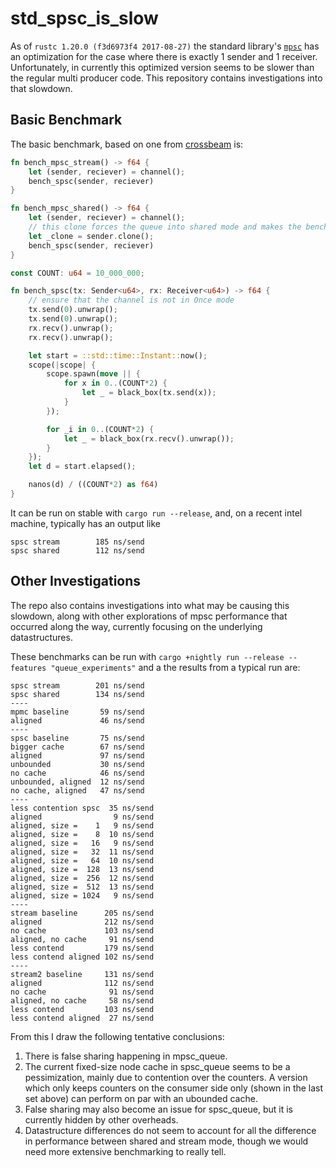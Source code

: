 # std_spsc_is_slow

As of `rustc 1.20.0 (f3d6973f4 2017-08-27)` the standard library's
[`mpsc`](https://doc.rust-lang.org/1.20.0/std/sync/mpsc/index.html)
has an optimization for the case where there is exactly 1 sender and 1
receiver. Unfortunately, in currently this optimized version seems to
be slower than the regular multi producer code. This repository contains
investigations into that slowdown.

## Basic Benchmark

The basic benchmark, based on one from
[crossbeam](https://github.com/crossbeam-rs/crossbeam/blob/2b03f1fd8c6dd5a045f3b77a0d2bbebff4776ade/src/bin/bench.rs)
is:

```rust
fn bench_mpsc_stream() -> f64 {
    let (sender, reciever) = channel();
    bench_spsc(sender, reciever)
}

fn bench_mpsc_shared() -> f64 {
    let (sender, reciever) = channel();
    // this clone forces the queue into shared mode and makes the benchmark faster
    let _clone = sender.clone();
    bench_spsc(sender, reciever)
}

const COUNT: u64 = 10_000_000;

fn bench_spsc(tx: Sender<u64>, rx: Receiver<u64>) -> f64 {
    // ensure that the channel is not in Once mode
    tx.send(0).unwrap();
    tx.send(0).unwrap();
    rx.recv().unwrap();
    rx.recv().unwrap();

    let start = ::std::time::Instant::now();
    scope(|scope| {
        scope.spawn(move || {
            for x in 0..(COUNT*2) {
                let _ = black_box(tx.send(x));
            }
        });

        for _i in 0..(COUNT*2) {
            let _ = black_box(rx.recv().unwrap());
        }
    });
    let d = start.elapsed();

    nanos(d) / ((COUNT*2) as f64)
}
```

It can be run on stable with `cargo run --release`, and, on a recent intel machine,
typically has an output like
```
spsc stream        185 ns/send
spsc shared        112 ns/send
```

## Other Investigations

The repo also contains investigations into what may be causing this slowdown,
along with other explorations of mpsc performance that occurred along the way,
currently focusing on the underlying datastructures.

These benchmarks can be run with `cargo +nightly run --release --features "queue_experiments"` and a the results from a typical run are:
```
spsc stream        201 ns/send
spsc shared        134 ns/send
----
mpmc baseline       59 ns/send
aligned             46 ns/send
----
spsc baseline       75 ns/send
bigger cache        67 ns/send
aligned             97 ns/send
unbounded           30 ns/send
no cache            46 ns/send
unbounded, aligned  12 ns/send
no cache, aligned   47 ns/send
----
less contention spsc  35 ns/send
aligned                9 ns/send
aligned, size =    1   9 ns/send
aligned, size =    8  10 ns/send
aligned, size =   16   9 ns/send
aligned, size =   32  11 ns/send
aligned, size =   64  10 ns/send
aligned, size =  128  13 ns/send
aligned, size =  256  12 ns/send
aligned, size =  512  13 ns/send
aligned, size = 1024   9 ns/send
----
stream baseline      205 ns/send
aligned              212 ns/send
no cache             103 ns/send
aligned, no cache     91 ns/send
less contend         179 ns/send
less contend aligned 102 ns/send
----
stream2 baseline     131 ns/send
aligned              112 ns/send
no cache              91 ns/send
aligned, no cache     58 ns/send
less contend         103 ns/send
less contend aligned  27 ns/send
```
From this I draw the following tentative conclusions:

1. There is false sharing happening in mpsc_queue.
2. The current fixed-size node cache in spsc_queue seems to be a pessimization,
mainly due to contention over the counters.
A version which only keeps counters on the consumer side only (shown in the last set above) can perform on par with an ubounded cache.
3. False sharing may also become an issue for spsc_queue, but it is currently hidden by other overheads.
4. Datastructure differences do not seem to account for all the difference in performance between shared and stream mode, though we would need more extensive benchmarking to really tell.
